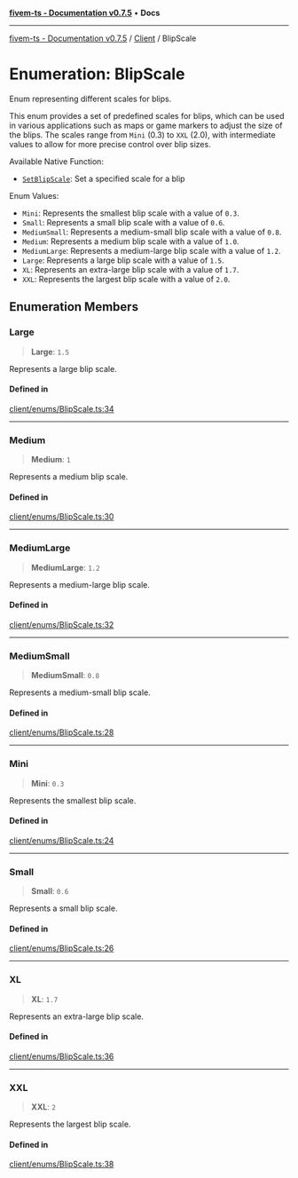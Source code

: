 [**fivem-ts - Documentation v0.7.5**](../../../README.md) • **Docs**

***

[fivem-ts - Documentation v0.7.5](../../../README.md) / [Client](../README.md) / BlipScale

# Enumeration: BlipScale

Enum representing different scales for blips.

This enum provides a set of predefined scales for blips, which can be used in various applications
such as maps or game markers to adjust the size of the blips. The scales range from `Mini` (0.3) to
`XXL` (2.0), with intermediate values to allow for more precise control over blip sizes.

Available Native Function:
- [`SetBlipScale`](https://docs.fivem.net/natives/?_0xD38744167B2FA257): Set a specified scale for a blip

Enum Values:
- `Mini`: Represents the smallest blip scale with a value of `0.3`.
- `Small`: Represents a small blip scale with a value of `0.6`.
- `MediumSmall`: Represents a medium-small blip scale with a value of `0.8`.
- `Medium`: Represents a medium blip scale with a value of `1.0`.
- `MediumLarge`: Represents a medium-large blip scale with a value of `1.2`.
- `Large`: Represents a large blip scale with a value of `1.5`.
- `XL`: Represents an extra-large blip scale with a value of `1.7`.
- `XXL`: Represents the largest blip scale with a value of `2.0`.

## Enumeration Members

### Large

> **Large**: `1.5`

Represents a large blip scale.

#### Defined in

[client/enums/BlipScale.ts:34](https://github.com/Purpose-Dev/fivem-ts/blob/main/src/client/enums/BlipScale.ts#L34)

***

### Medium

> **Medium**: `1`

Represents a medium blip scale.

#### Defined in

[client/enums/BlipScale.ts:30](https://github.com/Purpose-Dev/fivem-ts/blob/main/src/client/enums/BlipScale.ts#L30)

***

### MediumLarge

> **MediumLarge**: `1.2`

Represents a medium-large blip scale.

#### Defined in

[client/enums/BlipScale.ts:32](https://github.com/Purpose-Dev/fivem-ts/blob/main/src/client/enums/BlipScale.ts#L32)

***

### MediumSmall

> **MediumSmall**: `0.8`

Represents a medium-small blip scale.

#### Defined in

[client/enums/BlipScale.ts:28](https://github.com/Purpose-Dev/fivem-ts/blob/main/src/client/enums/BlipScale.ts#L28)

***

### Mini

> **Mini**: `0.3`

Represents the smallest blip scale.

#### Defined in

[client/enums/BlipScale.ts:24](https://github.com/Purpose-Dev/fivem-ts/blob/main/src/client/enums/BlipScale.ts#L24)

***

### Small

> **Small**: `0.6`

Represents a small blip scale.

#### Defined in

[client/enums/BlipScale.ts:26](https://github.com/Purpose-Dev/fivem-ts/blob/main/src/client/enums/BlipScale.ts#L26)

***

### XL

> **XL**: `1.7`

Represents an extra-large blip scale.

#### Defined in

[client/enums/BlipScale.ts:36](https://github.com/Purpose-Dev/fivem-ts/blob/main/src/client/enums/BlipScale.ts#L36)

***

### XXL

> **XXL**: `2`

Represents the largest blip scale.

#### Defined in

[client/enums/BlipScale.ts:38](https://github.com/Purpose-Dev/fivem-ts/blob/main/src/client/enums/BlipScale.ts#L38)
